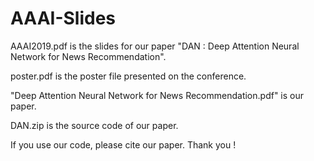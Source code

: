 # AAAI-Slides
AAAI2019.pdf is the slides for our paper "DAN : Deep Attention Neural Network for News Recommendation". 

poster.pdf is the poster file presented on the conference.

"Deep Attention Neural Network for News Recommendation.pdf" is our paper.

DAN.zip is the source code of our paper.


If you use our code, please cite our paper. Thank you !

